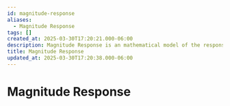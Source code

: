 ```yaml
---
id: magnitude-response
aliases:
  - Magnitude Response
tags: []
created_at: 2025-03-30T17:20:21.000-06:00
description: Magnitude Response is an mathematical model of the response of a system to a change in its input.
title: Magnitude Response
updated_at: 2025-03-30T17:20:38.000-06:00
---
```


# Magnitude Response
